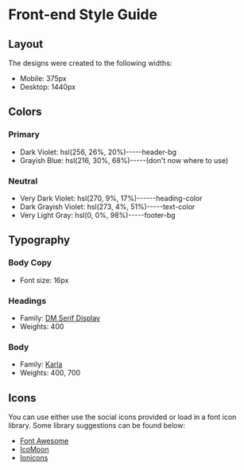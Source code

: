 # Front-end Style Guide

## Layout

The designs were created to the following widths:

- Mobile: 375px
- Desktop: 1440px

## Colors

### Primary

- Dark Violet: hsl(256, 26%, 20%)-----header-bg
- Grayish Blue: hsl(216, 30%, 68%)-----(don't now where to use)

### Neutral

- Very Dark Violet: hsl(270, 9%, 17%)------heading-color
- Dark Grayish Violet: hsl(273, 4%, 51%)-----text-color
- Very Light Gray: hsl(0, 0%, 98%)-----footer-bg

## Typography

### Body Copy

- Font size: 16px

### Headings

- Family: [DM Serif Display](https://fonts.google.com/specimen/DM+Serif+Display)
- Weights: 400

### Body

- Family: [Karla](https://fonts.google.com/specimen/Karla)
- Weights: 400, 700

## Icons

You can use either use the social icons provided or load in a font icon library. Some library suggestions can be found below:

- [Font Awesome](https://fontawesome.com)
- [IcoMoon](https://icomoon.io)
- [Ionicons](https://ionicons.com)
